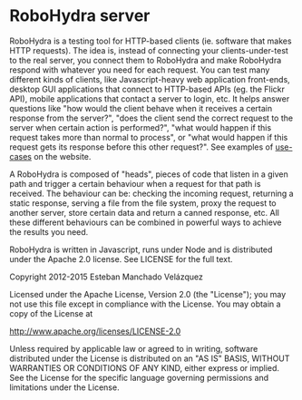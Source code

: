 RoboHydra server
================

RoboHydra is a testing tool for HTTP-based clients (ie. software that
makes HTTP requests). The idea is, instead of connecting your
clients-under-test to the real server, you connect them to RoboHydra
and make RoboHydra respond with whatever you need for each request.
You can test many different kinds of clients, like Javascript-heavy
web application front-ends, desktop GUI applications that connect to
HTTP-based APIs (eg. the Flickr API), mobile applications that contact
a server to login, etc. It helps answer questions like "how would the
client behave when it receives a certain response from the server?",
"does the client send the correct request to the server when certain
action is performed?", "what would happen if this request takes more
than normal to process", or "what would happen if this request gets
its response before this other request?". See examples of
[use-cases](http://robohydra.org/usecases/) on the website.

A RoboHydra is composed of "heads", pieces of code that listen in a
given path and trigger a certain behaviour when a request for that
path is received. The behaviour can be: checking the incoming request,
returning a static response, serving a file from the file system,
proxy the request to another server, store certain data and return a
canned response, etc. All these different behaviours can be combined
in powerful ways to achieve the results you need.

RoboHydra is written in Javascript, runs under Node and is distributed
under the Apache 2.0 license. See LICENSE for the full text.


Copyright 2012-2015 Esteban Manchado Velázquez

   Licensed under the Apache License, Version 2.0 (the "License");
   you may not use this file except in compliance with the License.
   You may obtain a copy of the License at

   http://www.apache.org/licenses/LICENSE-2.0

   Unless required by applicable law or agreed to in writing, software
   distributed under the License is distributed on an "AS IS" BASIS,
   WITHOUT WARRANTIES OR CONDITIONS OF ANY KIND, either express or implied.
   See the License for the specific language governing permissions and
   limitations under the License.
